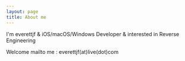 ```yaml
---
layout: page
title: About me 
---
```


I'm everettjf & iOS/macOS/Windows Developer & interested in Reverse Engineering

Welcome mailto me : everettjf(at)live(dot)com